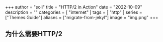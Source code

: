 +++
author = "soli"
title = "HTTP/2 in Action"
date = "2022-10-09"
description = ""
categories = [
"internet"
]
tags = [
"http"
]
series = ["Themes Guide"]
aliases = ["migrate-from-jekyl"]
image = "img.png"
+++
<!--more-->
## 为什么需要HTTP/2
